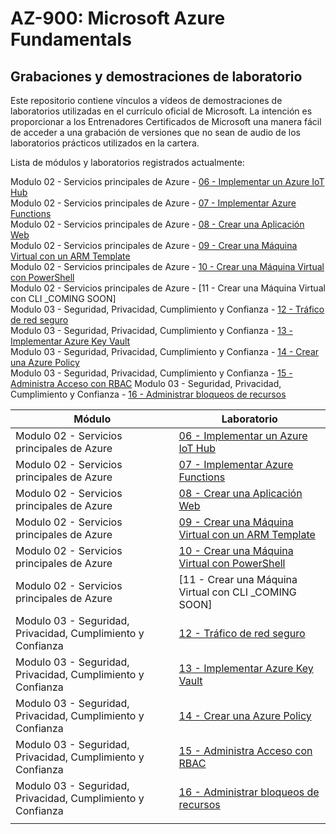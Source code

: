 # AZ-900: Microsoft Azure Fundamentals


## Grabaciones y demostraciones de laboratorio

Este repositorio contiene vínculos a vídeos de demostraciones de laboratorios utilizadas en el currículo oficial de Microsoft.
La intención es proporcionar a los Entrenadores Certificados de Microsoft una manera fácil de acceder a una grabación de versiones que no sean de audio de los laboratorios prácticos utilizados en la cartera.

Lista de módulos y laboratorios registrados actualmente:


Modulo 02 - Servicios principales de Azure -  [06 - Implementar un Azure IoT Hub](https://wwlcontent.azureedge.net/moc/Exported/AZ-900\AZ900-Implement-an-AzureIotHub.mp4)  
Modulo 02 - Servicios principales de Azure -  [07 - Implementar Azure Functions](https://wwlcontent.azureedge.net/moc/Exported/AZ-900\AZ900-Implment-Azure-Functions.mp4)  
Modulo 02 - Servicios principales de Azure -  [08 - Crear una Aplicación Web](https://wwlcontent.azureedge.net/moc/Exported/AZ-900\AZ900-CreateaWebApp.mp4)  
Modulo 02 - Servicios principales de Azure -  [09 - Crear una Máquina Virtual con un ARM Template](https://wwlcontent.azureedge.net/moc/Exported/AZ-900\AZ900-CreateaVMWithaTemplate.mp4)  
Modulo 02 - Servicios principales de Azure -  [10 - Crear una Máquina Virtual con PowerShell](https://wwlcontent.azureedge.net/moc/Exported/AZ-900\AZ900-CreateaVMwithPowershell.mp4)  
Modulo 02 - Servicios principales de Azure -  [11 - Crear una Máquina Virtual con CLI _COMING SOON]  
Modulo 03 - Seguridad, Privacidad, Cumplimiento y Confianza -  [12 - Tráfico de red seguro](https://wwlcontent.azureedge.net/moc/Exported/AZ-900\AZ900-SecureNetworkTraffic.mp4)  
Modulo 03 - Seguridad, Privacidad, Cumplimiento y Confianza -  [13 - Implementar Azure Key Vault](https://wwlcontent.azureedge.net/moc/Exported/AZ-900\AZ900%20-%2013%20Implement%20Azure%20Key%20Vault.mp4)  
Modulo 03 - Seguridad, Privacidad, Cumplimiento y Confianza -  [14 - Crear una Azure Policy](https://wwlcontent.azureedge.net/moc/Exported/AZ-900\AZ900-CreateAzurePolicy.mp4)  
Modulo 03 - Seguridad, Privacidad, Cumplimiento y Confianza -  [15 - Administra Acceso con RBAC](https://wwlcontent.azureedge.net/moc/Exported/AZ-900\AZ900-ManageAccesswithRBAC.mp4) 
Modulo 03 - Seguridad, Privacidad, Cumplimiento y Confianza -  [16 - Administrar bloqueos de recursos](https://wwlcontent.azureedge.net/moc/Exported/AZ-900\AZ900-ManageResourceLocks.mp4)  


| Módulo | Laboratorio |
|  -- | -- |
| Modulo 02 - Servicios principales de Azure | [06 - Implementar un Azure IoT Hub](https://wwlcontent.azureedge.net/moc/Exported/AZ-900\AZ900-Implement-an-AzureIotHub.mp4)|
| Modulo 02 - Servicios principales de Azure | [07 - Implementar Azure Functions](https://wwlcontent.azureedge.net/moc/Exported/AZ-900\AZ900-Implment-Azure-Functions.mp4) |
| Modulo 02 - Servicios principales de Azure | [08 - Crear una Aplicación Web](https://wwlcontent.azureedge.net/moc/Exported/AZ-900\AZ900-CreateaWebApp.mp4) |
| Modulo 02 - Servicios principales de Azure | [09 - Crear una Máquina Virtual con un ARM Template](https://wwlcontent.azureedge.net/moc/Exported/AZ-900\AZ900-CreateaVMWithaTemplate.mp4)  |
| Modulo 02 - Servicios principales de Azure  | [10 - Crear una Máquina Virtual con PowerShell](https://wwlcontent.azureedge.net/moc/Exported/AZ-900\AZ900-CreateaVMwithPowershell.mp4) |
| Modulo 02 - Servicios principales de Azure | [11 - Crear una Máquina Virtual con CLI _COMING SOON] |
| Modulo 03 - Seguridad, Privacidad, Cumplimiento y Confianza |  [12 - Tráfico de red seguro](https://wwlcontent.azureedge.net/moc/Exported/AZ-900\AZ900-SecureNetworkTraffic.mp4)|
| Modulo 03 - Seguridad, Privacidad, Cumplimiento y Confianza | [13 - Implementar Azure Key Vault](https://wwlcontent.azureedge.net/moc/Exported/AZ-900\AZ900%20-%2013%20Implement%20Azure%20Key%20Vault.mp4) |
| Modulo 03 - Seguridad, Privacidad, Cumplimiento y Confianza | [14 - Crear una Azure Policy](https://wwlcontent.azureedge.net/moc/Exported/AZ-900\AZ900-CreateAzurePolicy.mp4) |
| Modulo 03 - Seguridad, Privacidad, Cumplimiento y Confianza | [15 - Administra Acceso con RBAC](https://wwlcontent.azureedge.net/moc/Exported/AZ-900\AZ900-ManageAccesswithRBAC.mp4)  |
| Modulo 03 - Seguridad, Privacidad, Cumplimiento y Confianza | [16 - Administrar bloqueos de recursos](https://wwlcontent.azureedge.net/moc/Exported/AZ-900\AZ900-ManageResourceLocks.mp4)  |
| | |
